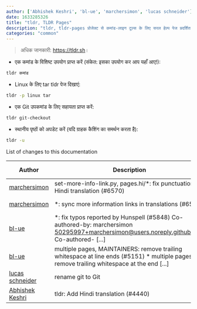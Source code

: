 ```yaml
---
author: ['Abhishek Keshri', 'bl-ue', 'marchersimon', 'lucas schneider']
date: 1633285326
title: "tldr, TLDR Pages"
description: "tldr, tldr-pages प्रोजेक्ट से कमांड-लाइन टूल्स के लिए सरल हेल्प पेज प्रदर्शित करता है।"
categories: "common"
---
```

> अधिक जानकारी: <https://tldr.sh>।

- एक कमांड के विशिष्ट उपयोग प्राप्त करें (संकेत: इसका उपयोग कर आप यहाँ आए!):

```bash
tldr कमांड
```

- Linux के लिए tar tldr पेज दिखाएं:

```bash
tldr -p linux tar
```

- एक Git उपकमांड के लिए सहायता प्राप्त करें:

```bash
tldr git-checkout
```

- स्थानीय पृष्ठों को अपडेट करें (यदि ग्राहक कैशिंग का समर्थन करता है):

```bash
tldr -u
```
List of changes to this documentation


Author | Description | ISO 8601 Date | GitHub link
------|-----|-----|-----
[marchersimon](mailto:50295997+marchersimon@users.noreply.github.com) | set-more-info-link.py, pages.hi/*: fix punctuation in Hindi translation (#6570) | 2021-10-03T20:22:06 | [cc25275e9687](https://github.com/tldr-pages/tldr/commit/cc25275e968713b5913477c768b61716c430d23c)
[marchersimon](mailto:50295997+marchersimon@users.noreply.github.com) | *: sync more information links in translations (#6537) | 2021-10-01T20:28:01 | [642dbf2e972e](https://github.com/tldr-pages/tldr/commit/642dbf2e972e388fab8c84ba3b4685fb862b6454)
[bl-ue](mailto:54780737+bl-ue@users.noreply.github.com) | *: fix typos reported by Hunspell (#5848) Co-authored-by: marchersimon <50295997+marchersimon@users.noreply.github.com> Co-authored- [...] | 2021-05-20T22:13:41 | [8ebd171d6f00](https://github.com/tldr-pages/tldr/commit/8ebd171d6f001698709fefc02b1fd5cc9f3a99c4)
[bl-ue](mailto:54780737+bl-ue@users.noreply.github.com) | multiple pages, MAINTAINERS: remove trailing whitespace at line ends (#5151) * multiple pages: remove trailing whitespace at the end [...] | 2021-01-16T16:33:31 | [96145696557f](https://github.com/tldr-pages/tldr/commit/96145696557f2ee2d55577cd8a617d5a1885d200)
[lucas schneider](mailto:casdpa@gmail.com) | rename git to Git | 2021-01-08T14:09:54 | [eef3712fc3a6](https://github.com/tldr-pages/tldr/commit/eef3712fc3a6a3774384b2e4ed934583c8349d75)
[Abhishek Keshri](mailto:keshri.abhishek63@gmail.com) | tldr: Add Hindi translation (#4440) | 2020-10-05T16:53:38 | [e098045a7213](https://github.com/tldr-pages/tldr/commit/e098045a7213c0db2aec8432e79ad8ff7d7d5941)

